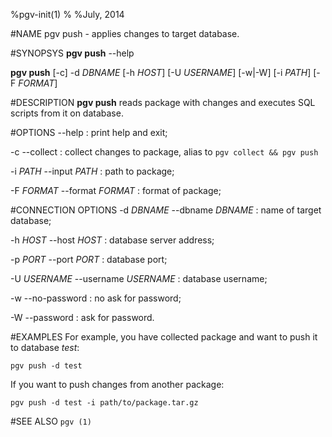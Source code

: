 %pgv-init(1)
%
%July, 2014

#NAME
pgv push - applies changes to target database.

#SYNOPSYS
**pgv push** --help

**pgv push** [-c] -d *DBNAME* [-h *HOST*] [-U *USERNAME*] [-w|-W] [-i *PATH*] [-F *FORMAT*]

#DESCRIPTION
**pgv push** reads package with changes and executes SQL scripts from it on database.

#OPTIONS
--help
:	print help and exit;

-c --collect
:	collect changes to package, alias to `pgv collect && pgv push`

-i *PATH* --input *PATH*
:	path to package;

-F *FORMAT* --format *FORMAT*
:	format of package;

#CONNECTION OPTIONS
-d *DBNAME* --dbname *DBNAME*
:	name of target database;

-h *HOST* --host *HOST*
:	database server address;

-p *PORT* --port *PORT*
:	database port;

-U *USERNAME* --username *USERNAME*
:	database username;

-w --no-password
:	no ask for password;

-W --password
:	ask for password.

#EXAMPLES
For example, you have collected package and want to push it to database *test*:

	pgv push -d test

If you want to push changes from another package:

	pgv push -d test -i path/to/package.tar.gz

#SEE ALSO
`pgv (1)`

